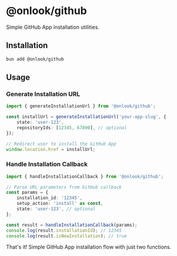 # @onlook/github

Simple GitHub App installation utilities.

## Installation

```bash
bun add @onlook/github
```

## Usage

### Generate Installation URL

```typescript
import { generateInstallationUrl } from '@onlook/github';

const installUrl = generateInstallationUrl('your-app-slug', {
    state: 'user-123',
    repositoryIds: [12345, 67890], // optional
});

// Redirect user to install the GitHub App
window.location.href = installUrl;
```

### Handle Installation Callback

```typescript
import { handleInstallationCallback } from '@onlook/github';

// Parse URL parameters from GitHub callback
const params = {
    installation_id: '12345',
    setup_action: 'install' as const,
    state: 'user-123', // optional
};

const result = handleInstallationCallback(params);
console.log(result.installationId); // 12345
console.log(result.isNewInstallation); // true
```

That's it! Simple GitHub App installation flow with just two functions.
